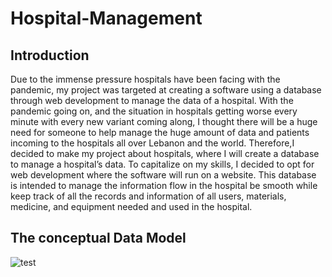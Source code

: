 # Hospital-Management
## Introduction
Due to the immense pressure hospitals have been facing with the pandemic, my project was targeted at creating a software using a database through web development to manage the data of a hospital. With the pandemic going on, and the situation in hospitals getting worse every minute with every new variant coming along, I thought there will be a huge need for someone to help manage the huge amount of data and patients incoming to the hospitals all over Lebanon and the world. Therefore,I decided to make my project about hospitals, where I will create a database to manage a hospital’s data. To capitalize on my skills, I decided to opt for web development where the software will run on a website. This database is intended to manage the information flow in the hospital be smooth while keep track of all the records and information of all users, materials, medicine, and equipment needed and used in the hospital.

## The conceptual Data Model
![test](https://user-images.githubusercontent.com/77696672/151836162-44ffd94c-fec6-43f2-aebe-2166c0a52756.jpeg)

